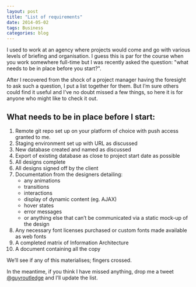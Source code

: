 ```yaml
---
layout: post
title: "List of requirements"
date: 2014-05-02
tags: Business
categories: blog
---
```


I used to work at an agency where projects would come and go with
various levels of briefing and organisation. I guess this is par for the
course when you work somewhere full-time but I was recently asked the
question: "what needs to be in place before you start?".

After I recovered from the shock of a project manager having the
foresight to ask such a question, I put a list together for them. But
I’m sure others could find it useful and I’ve no doubt missed a few
things, so here it is for anyone who might like to check it out.

## What needs to be in place before I start:

1. Remote git repo set up on your platform of choice with push access
   granted to me.
1. Staging environment set up with URL as discussed
1. New database created and named as discussed
1. Export of existing database as close to project start date as possible
1. All designs complete
1. All designs signed off by the client
1. Documentation from the designers detailing:
   * any animations 
   * transitions
   * interactions 
   * display of dynamic content (eg. AJAX)
   * hover states 
   * error messages
   * or anything else that can’t be communicated via a static mock-up of
   the design
1. Any necessary font licenses purchased or custom fonts made available as web fonts
1. A completed matrix of Information Architecture
1. A document containing all the copy

We’ll see if any of this materialises; fingers crossed.

In the meantime, if you think I have missed anything, drop me a tweet
[@guyroutledge](http://www.twitter.com/guyroutledge) and I’ll update the
list.
